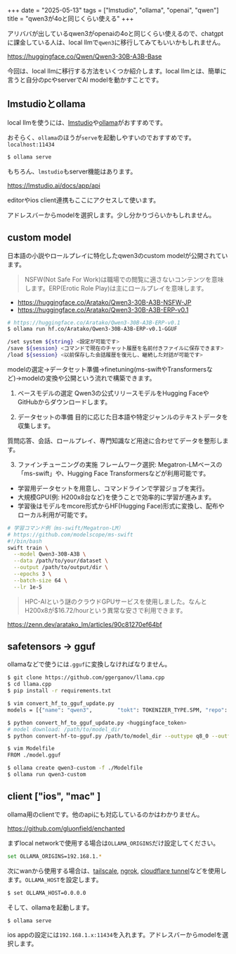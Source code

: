 +++
date = "2025-05-13"
tags = ["lmstudio", "ollama", "openai", "qwen"]
title = "qwen3が4oと同じくらい使える"
+++

アリババが出しているqwen3がopenaiの4oと同じくらい使えるので、chatgptに課金している人は、local llmで`qwen3`に移行してみてもいいかもしれません。

https://huggingface.co/Qwen/Qwen3-30B-A3B-Base

今回は、local llmに移行する方法をいくつか紹介します。local llmとは、簡単に言うと自分のpcやserverでAI modelを動かすことです。

## lmstudioとollama

local llmを使うには、[lmstudio](https://lmstudio.ai/)や[ollama](https://ollama.com/)がおすすめです。

おそらく、`ollama`のほうが`serve`を起動しやすいのでおすすめです。`localhost:11434`

```sh
$ ollama serve
```

もちろん、`lmstudio`もserver機能はあります。

https://lmstudio.ai/docs/app/api

editorやios client連携もここにアクセスして使います。

アドレスバーからmodelを選択します。少し分かりづらいかもしれません。

## custom model

日本語の小説やロールプレイに特化したqwen3のcustom modelが公開されています。

> NSFW(Not Safe For Work)は職場での閲覧に適さないコンテンツを意味します。ERP(Erotic Role Play)は主にロールプレイを意味します。

- https://huggingface.co/Aratako/Qwen3-30B-A3B-NSFW-JP
- https://huggingface.co/Aratako/Qwen3-30B-A3B-ERP-v0.1

```sh
# https://huggingface.co/Aratako/Qwen3-30B-A3B-ERP-v0.1
$ ollama run hf.co/Aratako/Qwen3-30B-A3B-ERP-v0.1-GGUF

/set system ${string} <設定が可能です>
/save ${session} <コマンドで現在のチャット履歴を名前付きファイルに保存できます>
/load ${session} <以前保存した会話履歴を復元し、継続した対話が可能です>
```

modelの選定→データセット準備→finetuning(ms-swiftやTransformersなど)→modelの変換や公開という流れで構築できます。

1. ベースモデルの選定
Qwen3の公式リリースモデルをHugging FaceやGitHubからダウンロードします。

2. データセットの準備
目的に応じた日本語や特定ジャンルのテキストデータを収集します。

質問応答、会話、ロールプレイ、専門知識など用途に合わせてデータを整形します。

3. ファインチューニングの実施
フレームワーク選択: Megatron-LMベースの「ms-swift」や、Hugging Face Transformersなどが利用可能です。

- 学習用データセットを用意し、コマンドラインで学習ジョブを実行。
- 大規模GPU(例: H200x8台など)を使うことで効率的に学習が進みます。
- 学習後はモデルをmcore形式からHF(Hugging Face)形式に変換し、配布やローカル利用が可能です。

```sh
# 学習コマンド例（ms-swift/Megatron-LM）
# https://github.com/modelscope/ms-swift
#!/bin/bash
swift train \
  --model Qwen3-30B-A3B \
  --data /path/to/your/dataset \
  --output /path/to/output/dir \
  --epochs 3 \
  --batch-size 64 \
  --lr 1e-5
```

> HPC-AIという謎のクラウドGPUサービスを使用しました。なんとH200x8が$16.72/hourという異常な安さで利用できます。

https://zenn.dev/aratako_lm/articles/90c81270ef64bf

## safetensors -> gguf

ollamaなどで使うには`.gguf`に変換しなければなりません。

```sh
$ git clone https://github.com/ggerganov/llama.cpp
$ cd llama.cpp
$ pip install -r requirements.txt

$ vim convert_hf_to_gguf_update.py
models = [{"name": "qwen3",        "tokt": TOKENIZER_TYPE.SPM, "repo": "https://huggingface.co/Qwen/Qwen3-30B-A3B-Base"}]

$ python convert_hf_to_gguf_update.py <huggingface_token>
# model download: /path/to/model_dir
$ python convert-hf-to-gguf.py /path/to/model_dir --outtype q8_0 --outfile /path/to/output/model.gguf
```

```sh
$ vim Modelfile
FROM ./model.gguf

$ ollama create qwen3-custom -f ./Modelfile
$ ollama run qwen3-custom
```

## client ["ios", "mac" ]

ollama用のclientです。他のapiにも対応しているのかはわかりません。

https://github.com/gluonfield/enchanted

まずlocal networkで使用する場合は`OLLAMA_ORIGINS`だけ設定してください。

```sh
set OLLAMA_ORIGINS=192.168.1.*
```

次にwanから使用する場合は、[tailscale](https://tailscale.com/), [ngrok](https://ngrok.com/), [cloudflare tunnel](https://developers.cloudflare.com/cloudflare-one/connections/connect-networks/)などを使用します。`OLLAMA_HOST`を設定します。

```sh
$ set OLLAMA_HOST=0.0.0.0
```

そして、ollamaを起動します。

```sh
$ ollama serve
```

ios appの設定には`192.168.1.x:11434`を入れます。アドレスバーからmodelを選択します。

